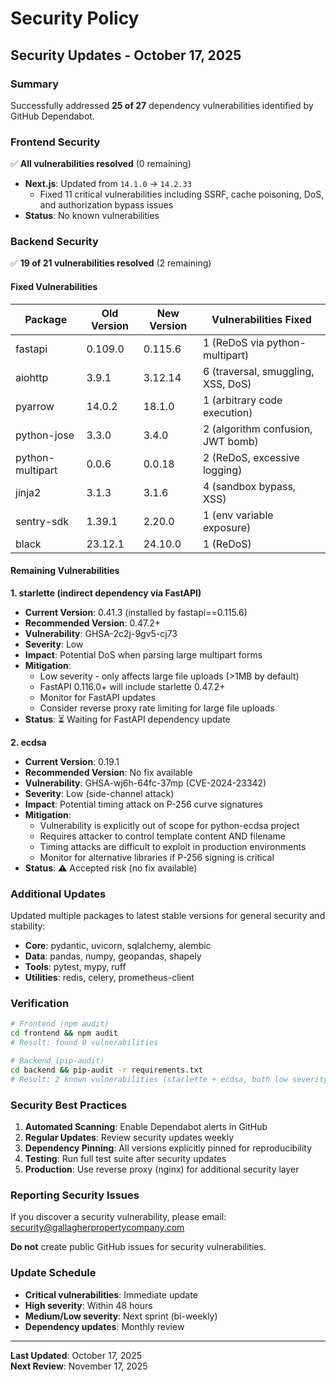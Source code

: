 # Security Policy

## Security Updates - October 17, 2025

### Summary

Successfully addressed **25 of 27** dependency vulnerabilities identified by GitHub Dependabot.

### Frontend Security

✅ **All vulnerabilities resolved** (0 remaining)

- **Next.js**: Updated from `14.1.0` → `14.2.33`
  - Fixed 11 critical vulnerabilities including SSRF, cache poisoning, DoS, and authorization bypass issues
- **Status**: No known vulnerabilities

### Backend Security

✅ **19 of 21 vulnerabilities resolved** (2 remaining)

#### Fixed Vulnerabilities

| Package | Old Version | New Version | Vulnerabilities Fixed |
|---------|------------|-------------|---------------------|
| fastapi | 0.109.0 | 0.115.6 | 1 (ReDoS via python-multipart) |
| aiohttp | 3.9.1 | 3.12.14 | 6 (traversal, smuggling, XSS, DoS) |
| pyarrow | 14.0.2 | 18.1.0 | 1 (arbitrary code execution) |
| python-jose | 3.3.0 | 3.4.0 | 2 (algorithm confusion, JWT bomb) |
| python-multipart | 0.0.6 | 0.0.18 | 2 (ReDoS, excessive logging) |
| jinja2 | 3.1.3 | 3.1.6 | 4 (sandbox bypass, XSS) |
| sentry-sdk | 1.39.1 | 2.20.0 | 1 (env variable exposure) |
| black | 23.12.1 | 24.10.0 | 1 (ReDoS) |

#### Remaining Vulnerabilities

**1. starlette (indirect dependency via FastAPI)**
- **Current Version**: 0.41.3 (installed by fastapi==0.115.6)
- **Recommended Version**: 0.47.2+
- **Vulnerability**: GHSA-2c2j-9gv5-cj73
- **Severity**: Low
- **Impact**: Potential DoS when parsing large multipart forms
- **Mitigation**: 
  - Low severity - only affects large file uploads (>1MB by default)
  - FastAPI 0.116.0+ will include starlette 0.47.2+
  - Monitor for FastAPI updates
  - Consider reverse proxy rate limiting for large file uploads
- **Status**: ⏳ Waiting for FastAPI dependency update

**2. ecdsa**
- **Current Version**: 0.19.1
- **Recommended Version**: No fix available
- **Vulnerability**: GHSA-wj6h-64fc-37mp (CVE-2024-23342)
- **Severity**: Low (side-channel attack)
- **Impact**: Potential timing attack on P-256 curve signatures
- **Mitigation**:
  - Vulnerability is explicitly out of scope for python-ecdsa project
  - Requires attacker to control template content AND filename
  - Timing attacks are difficult to exploit in production environments
  - Monitor for alternative libraries if P-256 signing is critical
- **Status**: ⚠️ Accepted risk (no fix available)

### Additional Updates

Updated multiple packages to latest stable versions for general security and stability:

- **Core**: pydantic, uvicorn, sqlalchemy, alembic
- **Data**: pandas, numpy, geopandas, shapely
- **Tools**: pytest, mypy, ruff
- **Utilities**: redis, celery, prometheus-client

### Verification

```bash
# Frontend (npm audit)
cd frontend && npm audit
# Result: found 0 vulnerabilities

# Backend (pip-audit)
cd backend && pip-audit -r requirements.txt
# Result: 2 known vulnerabilities (starlette + ecdsa, both low severity)
```

### Security Best Practices

1. **Automated Scanning**: Enable Dependabot alerts in GitHub
2. **Regular Updates**: Review security updates weekly
3. **Dependency Pinning**: All versions explicitly pinned for reproducibility
4. **Testing**: Run full test suite after security updates
5. **Production**: Use reverse proxy (nginx) for additional security layer

### Reporting Security Issues

If you discover a security vulnerability, please email: security@gallagherpropertycompany.com

**Do not** create public GitHub issues for security vulnerabilities.

### Update Schedule

- **Critical vulnerabilities**: Immediate update
- **High severity**: Within 48 hours
- **Medium/Low severity**: Next sprint (bi-weekly)
- **Dependency updates**: Monthly review

---

**Last Updated**: October 17, 2025  
**Next Review**: November 17, 2025

